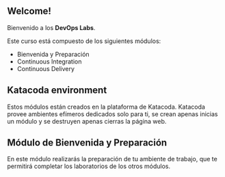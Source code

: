 
## Welcome!

Bienvenido a los **DevOps Labs**.

Este curso está compuesto de los siguientes módulos:
* Bienvenida y Preparación
* Continuous Integration
* Continuous Delivery

## Katacoda environment

Estos módulos están creados en la plataforma de Katacoda. Katacoda provee ambientes efímeros dedicados solo para ti, se crean apenas inicias un módulo y se destruyen apenas cierras la página web.

## Módulo de Bienvenida y Preparación

En este módulo realizarás la preparación de tu ambiente de trabajo, que te permitirá completar los laboratorios de los otros módulos.